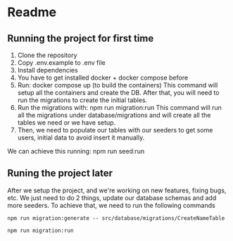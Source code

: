 # Readme

## Running the project for first time

1. Clone the repository
2. Copy .env.example to .env file
2. Install dependencies
3. You have to get installed docker + docker compose before
4. Run: docker compose up (to build the containers)
This command will setup all the containers and create the DB.
After that, you will need to run the migrations to create the initial tables.
5. Run the migrations with: npm run migration:run
This command will run all the migrations under database/migrations and will create
all the tables we need or we have setup.
6. Then, we need to populate our tables with our seeders to get some users, initial data to avoid insert it manually.

We can achieve this running: npm run seed:run


## Runing the project later
After we setup the project, and we're working on new features, fixing bugs, etc.
We just need to do 2 things, update our database schemas and add more seeders.
To achieve that, we need to run the following commands

```
npm run migration:generate -- src/database/migrations/CreateNameTable

npm run migration:run

```
